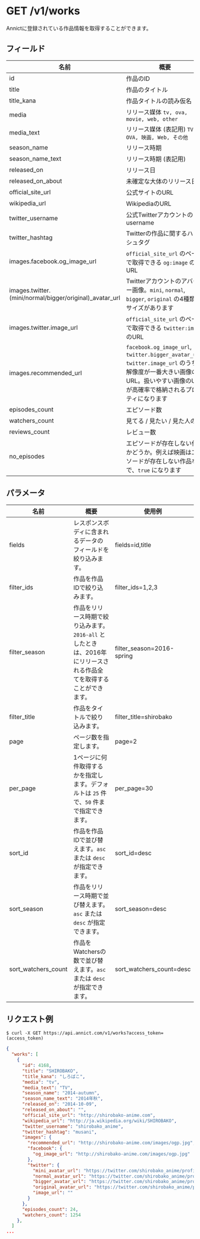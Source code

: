 # GET /v1/works

Annictに登録されている作品情報を取得することができます。

## フィールド

| 名前 | 概要 |
| --- | --- |
| id | 作品のID |
| title | 作品のタイトル |
| title_kana | 作品タイトルの読み仮名 |
| media | リリース媒体 `tv, ova, movie, web, other` |
| media_text | リリース媒体 (表記用) `TV, OVA, 映画, Web, その他` |
| season_name | リリース時期 |
| season_name_text | リリース時期 (表記用) |
| released_on | リリース日 |
| released_on_about | 未確定な大体のリリース日 |
| official_site_url | 公式サイトのURL |
| wikipedia_url | WikipediaのURL |
| twitter_username | 公式Twitterアカウントのusername |
| twitter_hashtag | Twitterの作品に関するハッシュタグ |
| images.facebook.og_image_url | `official_site_url` のページで取得できる `og:image` のURL |
| images.twitter.(mini/normal/bigger/original)_avatar_url | Twitterアカウントのアバター画像。`mini`, `normal`, `bigger`, `original` の4種類のサイズがあります |
| images.twitter.image_url | `official_site_url` のページで取得できる `twitter:image` のURL |
| images.recommended_url | `facebook.og_image_url`, `twitter.bigger_avatar_url`, `twitter.image_url` のうち、解像度が一番大きい画像のURL。扱いやすい画像のURLが高確率で格納されるプロパティになります |
| episodes_count | エピソード数 |
| watchers_count | 見てる / 見たい / 見た人の数 |
| reviews_count | レビュー数 |
| no_episodes | エピソードが存在しない作品かどうか。例えば映画はエピソードが存在しない作品なので、`true` になります |

## パラメータ

| 名前 | 概要 | 使用例 |
| --- | --- | --- |
| fields | レスポンスボディに含まれるデータのフィールドを絞り込みます。 | fields=id,title |
| filter_ids | 作品を作品IDで絞り込みます。 | filter_ids=1,2,3 |
| filter_season | 作品をリリース時期で絞り込みます。`2016-all` としたときは、2016年にリリースされる作品全てを取得することができます。 | filter_season=2016-spring |
| filter_title | 作品をタイトルで絞り込みます。 | filter_title=shirobako |
| page | ページ数を指定します。 | page=2 |
| per_page | 1ページに何件取得するかを指定します。デフォルトは `25` 件で、`50` 件まで指定できます。 | per_page=30 |
| sort_id | 作品を作品IDで並び替えます。`asc` または `desc` が指定できます。 | sort_id=desc |
| sort_season | 作品をリリース時期で並び替えます。`asc` または `desc` が指定できます。 | sort_season=desc |
| sort_watchers_count | 作品をWatchersの数で並び替えます。`asc` または `desc` が指定できます。 | sort_watchers_count=desc |

## リクエスト例

```
$ curl -X GET https://api.annict.com/v1/works?access_token=(access_token)
```

```json
{
  "works": [
    {
      "id": 4168,
      "title": "SHIROBAKO",
      "title_kana": "しろばこ",
      "media": "tv",
      "media_text": "TV",
      "season_name": "2014-autumn",
      "season_name_text": "2014年秋",
      "released_on": "2014-10-09",
      "released_on_about": "",
      "official_site_url": "http://shirobako-anime.com",
      "wikipedia_url": "http://ja.wikipedia.org/wiki/SHIROBAKO",
      "twitter_username": "shirobako_anime",
      "twitter_hashtag": "musani",
      "images": {
        "recommended_url": "http://shirobako-anime.com/images/ogp.jpg",
        "facebook": {
          "og_image_url": "http://shirobako-anime.com/images/ogp.jpg"
        },
        "twitter": {
          "mini_avatar_url": "https://twitter.com/shirobako_anime/profile_image?size=mini",
          "normal_avatar_url": "https://twitter.com/shirobako_anime/profile_image?size=normal",
          "bigger_avatar_url": "https://twitter.com/shirobako_anime/profile_image?size=bigger",
          "original_avatar_url": "https://twitter.com/shirobako_anime/profile_image?size=original",
          "image_url": ""
        }
      },
      "episodes_count": 24,
      "watchers_count": 1254
    },
  ]
...
```

